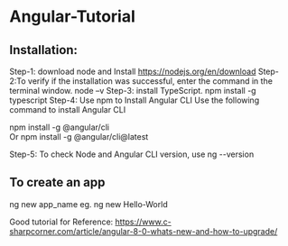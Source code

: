 # Angular-Tutorial
Installation:
--------------------
Step-1: download node and Install
 https://nodejs.org/en/download
Step-2:To verify if the installation was successful, enter the command in the terminal window.
node –v
Step-3: install TypeScript.
npm install -g typescript
Step-4: Use npm to Install Angular CLI
Use the following command to install Angular CLI

npm install -g @angular/cli  
Or
npm install -g @angular/cli@latest   

Step-5: To check Node and Angular CLI version, 
use ng --version

To create an app
----------------
ng new app_name
eg. ng new Hello-World


Good tutorial for Reference:
https://www.c-sharpcorner.com/article/angular-8-0-whats-new-and-how-to-upgrade/